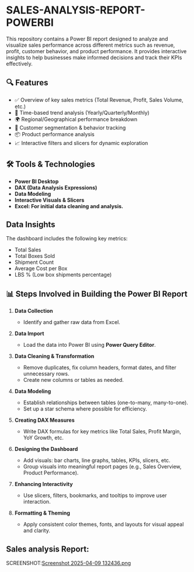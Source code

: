 # SALES-ANALYSIS-REPORT-POWERBI

This repository contains a Power BI report designed to analyze and visualize sales performance across different metrics such as revenue, profit, customer behavior, and product performance. It provides interactive insights to help businesses make informed decisions and track their KPIs effectively.

## 🔍 Features

- ✅ Overview of key sales metrics (Total Revenue, Profit, Sales Volume, etc.)
- 📆 Time-based trend analysis (Yearly/Quarterly/Monthly)
- 🌍 Regional/Geographical performance breakdown
- 🧍 Customer segmentation & behavior tracking
- 📦 Product performance analysis
- 📈 Interactive filters and slicers for dynamic exploration

## 🛠️ Tools & Technologies

- **Power BI Desktop**
- **DAX (Data Analysis Expressions)**
- **Data Modeling**
- **Interactive Visuals & Slicers**
- **Excel: For initial data cleaning and analysis.**

## Data Insights
The dashboard includes the following key metrics:

- Total Sales
- Total Boxes Sold
- Shipment Count
- Average Cost per Box
- LBS % (Low box shipments percentage)

## 📊 Steps Involved in Building the Power BI Report

1. **Data Collection**
   - Identify and gather raw data from Excel.
     
2. **Data Import**
   - Load the data into Power BI using **Power Query Editor**.

3. **Data Cleaning & Transformation**
   - Remove duplicates, fix column headers, format dates, and filter unnecessary rows.
   - Create new columns or tables as needed.

4. **Data Modeling**
   - Establish relationships between tables (one-to-many, many-to-one).
   - Set up a star schema where possible for efficiency.

5. **Creating DAX Measures**
   - Write DAX formulas for key metrics like Total Sales, Profit Margin, YoY Growth, etc.

6. **Designing the Dashboard**
   - Add visuals: bar charts, line graphs, tables, KPIs, slicers, etc.
   - Group visuals into meaningful report pages (e.g., Sales Overview, Product Performance).

7. **Enhancing Interactivity**
   - Use slicers, filters, bookmarks, and tooltips to improve user interaction.

8. **Formatting & Theming**
   - Apply consistent color themes, fonts, and layouts for visual appeal and clarity.

## Sales analysis Report:

SCREENSHOT:[Screenshot 2025-04-09 132436.png](url)



  
  
